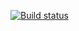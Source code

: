 [![Build status](https://ci.appveyor.com/api/projects/status/gh6v1ryjhije6h8y?svg=true)](https://ci.appveyor.com/project/r616on/ahj-homeworks-2-1)
